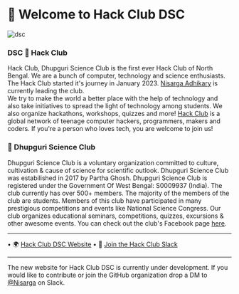 # 👋 Welcome to Hack Club DSC

![dsc](https://assets.hackclub.com/flag-standalone.svg)

###  DSC 🚀 Hack Club 

Hack Club, Dhupguri Science Club is the first ever Hack Club of North Bengal. We are a bunch of computer, technology and science 
enthusiasts. The Hack Club started it's journey in January 2023. [Nisarga Adhikary](https://github.com/nisarga-developer) is currently leading the club.  
We try to make the world a better place with the help of technology and also take initiatives to spread the light of technology among students. We also organize hackathons, workshops, quizzes and more!
[Hack Club](https://hackclub.com/) is  a global network of teenage computer hackers, programmers, makers and coders. If you're a person who loves tech, you are welcome to join us!

###  🔭 Dhupguri Science Club 

Dhupguri Science Club is a voluntary organization committed to culture, cultivation & cause of science for scientific outlook. Dhupguri Science Club was estabilished in 2017 by
Partha Ghosh. Dhupguri Science Club is registered under the Government Of West Bengal: S0009937 (India). 
The club currently has over 500+ members. The majority of the members of the club are students.
Members of this club have participated in many prestigious competitions and events like National Science Congress.
Our club organizes educational seminars, competitions, quizzes, excursions & other awesome events. 
You can check out the club's Facebook page [here](https://www.facebook.com/dhupguriscienceclub/).

---

• 🌍 [Hack Club DSC Website](https://hackclub-dsc.vercel.app)
• 🌈 [Join the Hack Club Slack](https//hackclub.com/slack)

---
The new website for Hack Club DSC is currently under development. If you would like to contribute or join the GitHub organization drop a DM to [@Nisarga](https://scrapbook.hackclub.com/ni5arga) on Slack.
